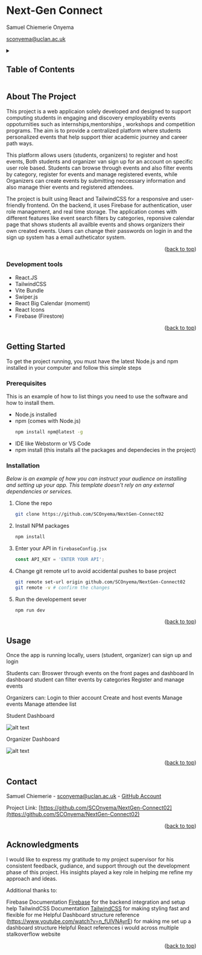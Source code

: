 # Next-Gen Connect 

Samuel Chiemerie Onyema

<a href="">sconyema@uclan.ac.uk</a>

<!-- TABLE OF CONTENTS -->
<details>
  <summary><h2>Table of Contents</h2></summary>
  <ol>
    <li>
      <a href="#about-the-project">About The Project</a>
      <ul>
        <li><a href="#tools">Development tools</a></li>
      </ul>
    </li>
    <li>
      <a href="#getting-started">Getting Started</a>
      <ul>
        <li><a href="#prerequisites">Prerequisites</a></li>
        <li><a href="#installation">Installation</a></li>
      </ul>
    </li>
    <li><a href="#usage">Usage</a></li>
    <li><a href="#contact">Contact</a></li>
    <li><a href="#acknowledgments">Acknowledgments</a></li>
  </ol>
</details>



<!-- ABOUT THE PROJECT -->
## About The Project

This project is a web applicaion solely developed and designed to support computing students in engaging and discovery employability events oppoturnities such as internships,mentorships , workshops and competition programs. The aim is to provide a centralized platform where students personalized events that help support thier academic journey and career path ways.

This platform allows users (students, organizers) to register and host events, Both students and organizer van sign up for an account on specific user role based. Students can browse through events and also filter events by category, register for events and manage registered events, while Organizers can create events by submitting neccessary information and also manage thier events and registered attendees.

The project is built using React and TailwindCSS for a responsive and user-friendly frontend. On the backend, it uses Firebase for authentication, user role management, and real time storage. The application comes with different features like event search filters by categories, reponsive calendar page that shows students all availble events and shows organizers their own created events. Users can change their passwords on login in and the sign up system has a email autheticator system.


<p align="right">(<a href="#readme-top">back to top</a>)</p>

### Development tools

* React.JS
* TailwindCSS
* Vite Bundle
* Swiper.js
* React Big Calendar (momemt)
* React Icons
* Firebase (Firestore)


<p align="right">(<a href="#readme-top">back to top</a>)</p>

<!-- GETTING STARTED -->
## Getting Started

To get the project running, you must have the latest Node.js and npm installed in your computer and follow this simple steps 


### Prerequisites

This is an example of how to list things you need to use the software and how to install them.

* Node.js installed
* npm (comes with Node.js)
  ```sh
  npm install npm@latest -g
  ```
* IDE like Webstorm or VS Code 
* npm install (this installs all the packages and dependecies in the project)

### Installation

_Below is an example of how you can instruct your audience on installing and setting up your app. This template doesn't rely on any external dependencies or services._


1. Clone the repo
   ```sh
   git clone https://github.com/SCOnyema/NextGen-Connect02
   ```
2. Install NPM packages
   ```sh
   npm install
   ```
3. Enter your API in `firebaseConfig.jsx`
   ```js
   const API_KEY = 'ENTER YOUR API';
   ```
4. Change git remote url to avoid accidental pushes to base project
   ```sh
   git remote set-url origin github.com/SCOnyema/NextGen-Connect02
   git remote -v # confirm the changes
   ```
5. Run the developement sever
   ```sh
   npm run dev
   ```


<p align="right">(<a href="#readme-top">back to top</a>)</p>


<!-- USAGE EXAMPLES -->
## Usage

Once the app is running locally, users (student, organizer) can sign up and login

Students can:
Broswer through events on the front pages and dashboard
In dashboard student can filter events by categories 
Register and manage events 

Organizers can:
Login to thier account 
Create and host events
Manage events
Manage attendee list


Student Dashboard 

![alt text](image.png)

Organizer Dashboard 

![alt text](image-1.png)


<p align="right">(<a href="#readme-top">back to top</a>)</p>


<!-- CONTACT -->
## Contact

Samuel Chiemerie - sconyema@uclan.ac.uk - [GitHub Account](https://github.com/SCOnyema)

Project Link: [https://github.com/SCOnyema/NextGen-Connect02](https://github.com/SCOnyema/NextGen-Connect02)

<p align="right">(<a href="#readme-top">back to top</a>)</p>



<!-- ACKNOWLEDGMENTS -->
## Acknowledgments

I would like to express my gratitude to my project supervisor for his consistent feedback, gudiance, and support through out the development phase of this project. His insights played a key role in helping me refine my approach and ideas.

Additional thanks to:

Firebase Documentation [Firebase](https://firebase.google.com/docs) for the backend integration and setup help 
TailwindCSS Documentation [TailwindCSS](https://tailwindcss.com/docs/installation/using-vite) for making styling fast and flexible for me
Helpful Dashboard structure reference (https://www.youtube.com/watch?v=n_fUlVNAyrE) for making me set up a dashboard structure 
Helpful React references i would across multiple stalkoverflow website 


<p align="right">(<a href="#readme-top">back to top</a>)</p>
